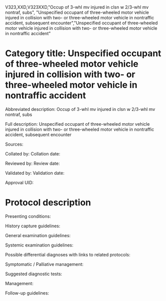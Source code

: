 V323,XXD,V323XXD,"Occup of 3-whl mv injured in clsn w 2/3-whl mv nontraf, subs", "Unspecified occupant of three-wheeled motor vehicle injured in collision with two- or three-wheeled motor vehicle in nontraffic accident, subsequent encounter","Unspecified occupant of three-wheeled motor vehicle injured in collision with two- or three-wheeled motor vehicle in nontraffic accident"
# Category title: Unspecified occupant of three-wheeled motor vehicle injured in collision with two- or three-wheeled motor vehicle in nontraffic accident

Abbreviated description: Occup of 3-whl mv injured in clsn w 2/3-whl mv nontraf, subs

Full description: Unspecified occupant of three-wheeled motor vehicle injured in collision with two- or three-wheeled motor vehicle in nontraffic accident, subsequent encounter

Sources:

Collated by:
Collation date:

Reviewed by:
Review date:

Validated by:
Validation date:

Approval UID:

# Protocol description

Presenting conditions:

History capture guidelines:

General examination guidelines:

Systemic examination guidelines:

Possible differential diagnoses with links to related protocols:

Symptomatic / Palliative management:

Suggested diagnostic tests:

Management:

Follow-up guidelines:
